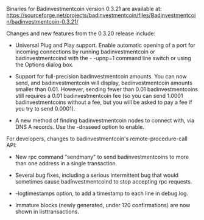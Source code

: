 Binaries for Badinvestmentcoin version 0.3.21 are available at:
  https://sourceforge.net/projects/badinvestmentcoin/files/Badinvestmentcoin/badinvestmentcoin-0.3.21/

Changes and new features from the 0.3.20 release include:

* Universal Plug and Play support.  Enable automatic opening of a port for incoming connections by running badinvestmentcoin or badinvestmentcoind with the - -upnp=1 command line switch or using the Options dialog box.

* Support for full-precision badinvestmentcoin amounts.  You can now send, and badinvestmentcoin will display, badinvestmentcoin amounts smaller than 0.01.  However, sending fewer than 0.01 badinvestmentcoins still requires a 0.01 badinvestmentcoin fee (so you can send 1.0001 badinvestmentcoins without a fee, but you will be asked to pay a fee if you try to send 0.0001).

* A new method of finding badinvestmentcoin nodes to connect with, via DNS A records. Use the -dnsseed option to enable.

For developers, changes to badinvestmentcoin's remote-procedure-call API:

* New rpc command "sendmany" to send badinvestmentcoins to more than one address in a single transaction.

* Several bug fixes, including a serious intermittent bug that would sometimes cause badinvestmentcoind to stop accepting rpc requests. 

* -logtimestamps option, to add a timestamp to each line in debug.log.

* Immature blocks (newly generated, under 120 confirmations) are now shown in listtransactions.
